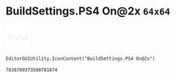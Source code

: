 # BuildSettings.PS4 On@2x `64x64`
<img src="/img/BuildSettings.PS4%20On@2x.png" width=64 height=64>

``` CSharp
EditorGUIUtility.IconContent("BuildSettings.PS4 On@2x")
```
```
7838709373500781874
```
